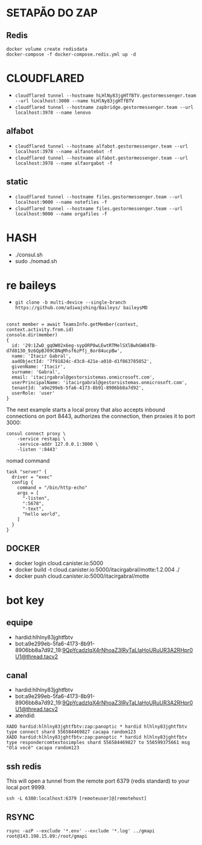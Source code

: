 # SETAPÃO DO ZAP

## Redis
```
docker volume create redisdata
docker-compose -f docker-compose.redis.yml up -d
```

# CLOUDFLARED
- `cloudflared tunnel --hostname hLHlNy83jgHTfBTV.gestormessenger.team --url localhost:3000 --name hLHlNy83jgHTfBTV`
- `cloudflared tunnel --hostname zapbridge.gestormessenger.team --url localhost:3978 --name lenovo`

## alfabot
- `cloudflared tunnel --hostname alfabot.gestormessenger.team --url localhost:3978 --name alfanotebot -f`
- `cloudflared tunnel --hostname alfabot.gestormessenger.team --url localhost:3978 --name alfaorgabot -f`

## static
- `cloudflared tunnel --hostname files.gestormessenger.team --url localhost:9000 --name notefiles -f`
- `cloudflared tunnel --hostname files.gestormessenger.team --url localhost:9000 --name orgafiles -f`

# HASH
- ./consul.sh
- sudo ./nomad.sh

# re baileys
- `git clone -b multi-device --single-branch https://github.com/adiwajshing/Baileys/ baileysMD`

##
```
const member = await TeamsInfo.getMember(context, context.activity.from.id)
console.dir(member)
{
  id: '29:1ZwD_gqOW02x6eg-sypORP8wLEwtRTMelSXlBwhGW84TB-d7d813O_9z6QpBJ09CBNqMhsf6zPfj_8or84ucpBw',
  name: 'Itacir Gabral',
  aadObjectId: '7f91824c-d3c8-421e-a010-d1f863785852',
  givenName: 'Itacir',
  surname: 'Gabral',
  email: 'itacirgabral@gestorsistemas.onmicrosoft.com',
  userPrincipalName: 'itacirgabral@gestorsistemas.onmicrosoft.com',
  tenantId: 'a9e299eb-5fa6-4173-8b91-8906bb8a7d92',
  userRole: 'user'
}
```

The next example starts a local proxy that also accepts inbound connections on port 8443, authorizes the connection, then proxies it to port 3000:
```
consul connect proxy \
    -service restapi \
    -service-addr 127.0.0.1:3000 \
    -listen ':8443'
```

nomad command
```hcl
task "server" {
  driver = "exec"
  config {
    command = "/bin/http-echo"
    args = [
      "-listen",
      ":5678",
      "-text",
      "hello world",
    ]
  }
}
```

## DOCKER
- docker login cloud.canister.io:5000
- docker build -t cloud.canister.io:5000/itacirgabral/motte:1.2.004 ./
- docker push cloud.canister.io:5000/itacirgabral/motte

# bot key
## equipe
 - hardid:hlhlny83jghtfbtv
 - bot:a9e299eb-5fa6-4173-8b91-8906bb8a7d92_19:9QpYcadzIqX4rNhoaZ3lRyTaLIaHoURuUR3A2RHpr0U1@thread.tacv2
## canal
 - hardid:hlhlny83jghtfbtv
 - bot:a9e299eb-5fa6-4173-8b91-8906bb8a7d92_19:9QpYcadzIqX4rNhoaZ3lRyTaLIaHoURuUR3A2RHpr0U1@thread.tacv2
 - atendid:

 ```
 XADD hardid:hlhlny83jghtfbtv:zap:panoptic * hardid hlhlny83jghtfbtv type connect shard 556584469827 cacapa random123
 XADD hardid:hlhlny83jghtfbtv:zap:panoptic * hardid hlhlny83jghtfbtv type respondercomtextosimples shard 556584469827 to 556599375661 msg "Olá você" cacapa random123
 ```

## ssh redis
This will open a tunnel from the remote port 6379 (redis standard) to your local port 9999.
```
ssh -L 6380:localhost:6379 [remoteuser]@[remotehost]
```
## RSYNC
```
rsync -azP --exclude '*.env' --exclude '*.log' ../gmapi root@143.198.15.89:/root/gmapi
```
